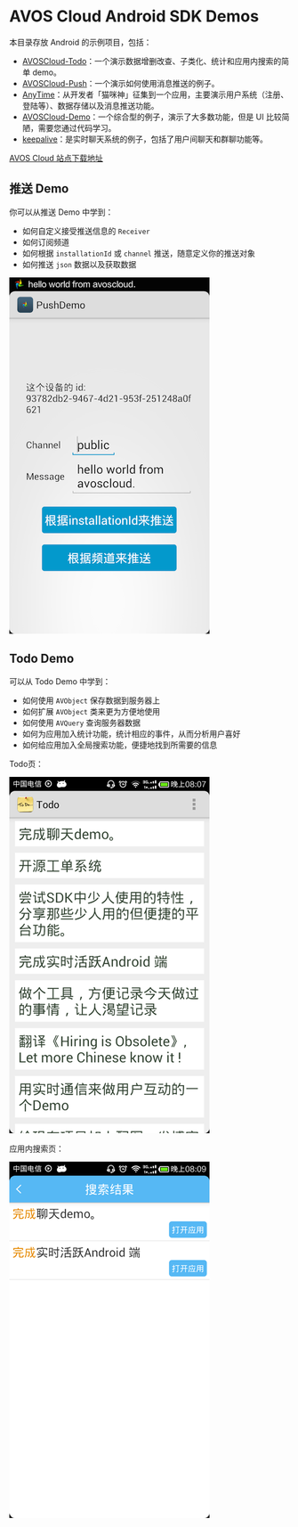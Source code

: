 # AVOS Cloud Android SDK Demos

本目录存放 Android 的示例项目，包括：

* [AVOSCloud-Todo](./AVOSCloud-Todo)：一个演示数据增删改查、子类化、统计和应用内搜索的简单 demo。
* [AVOSCloud-Push](./AVOSCloud-Push)：一个演示如何使用消息推送的例子。
* [AnyTime](./AnyTime)：从开发者「猫咪神」征集到一个应用，主要演示用户系统（注册、登陆等）、数据存储以及消息推送功能。
* [AVOSCloud-Demo](./AVOSCloud-Demo)：一个综合型的例子，演示了大多数功能，但是 UI 比较简陋，需要您通过代码学习。
* [keepalive](./keepalive)：是实时聊天系统的例子，包括了用户间聊天和群聊功能等。


[AVOS Cloud 站点下载地址](https://download.avoscloud.com/demo/)

## 推送 Demo 

你可以从推送 Demo 中学到：

* 如何自定义接受推送信息的 `Receiver`
* 如何订阅频道
* 如何根据 `installationId` 或 `channel` 推送，随意定义你的推送对象
* 如何推送 `json` 数据以及获取数据

![img](https://github.com/lzwjava/plan/blob/master/push.png)

## Todo Demo

可以从 Todo Demo 中学到：

* 如何使用 `AVObject` 保存数据到服务器上
* 如何扩展 `AVObject` 类来更为方便地使用
* 如何使用 `AVQuery` 查询服务器数据
* 如何为应用加入统计功能，统计相应的事件，从而分析用户喜好
* 如何给应用加入全局搜索功能，便捷地找到所需要的信息

Todo页：

![img](https://raw.githubusercontent.com/lzwjava/plan/master/android-todo-360.png)

应用内搜索页：

![img](https://raw.githubusercontent.com/lzwjava/plan/master/todo360.png)



